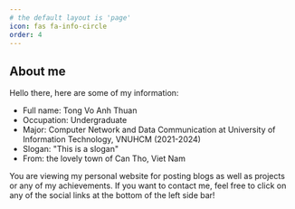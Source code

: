 ```yaml
---
# the default layout is 'page'
icon: fas fa-info-circle
order: 4
---
```

## About me
Hello there, here are some of my information:

- Full name: Tong Vo Anh Thuan
- Occupation: Undergraduate
- Major: Computer Network and Data Communication at University of Information Technology, VNUHCM (2021-2024)
- Slogan: "This is a slogan"
- From: the lovely town of Can Tho, Viet Nam

You are viewing my personal website for posting blogs as well as projects or any of my achievements. If you want to contact me, feel free to click on any of the social links at the bottom of the left side bar!
